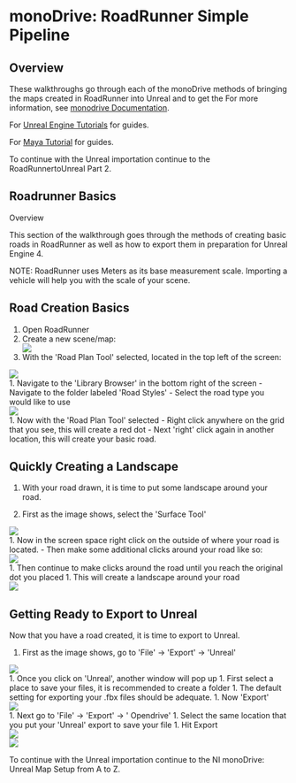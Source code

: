 # monoDrive: RoadRunner Simple Pipeline

## Overview

These walkthroughs go through each of the monoDrive methods of bringing the maps created in RoadRunner into Unreal and to get the
 For more information, see [monodrive Documentation](https://monodrive.readthedocs.io/en/latest/).

For [Unreal Engine Tutorials](https://monodrive.readthedocs.io/en/latest/unreal_tutorials/MayaWheels/) for guides.

For [Maya Tutorial](https://knowledge.autodesk.com/search-result/caas/simplecontent/content/maya-1-minute-startup-movies.html) for guides.

To continue with the Unreal importation continue to the RoadRunnertoUnreal Part 2.

## Roadrunner Basics

Overview

This section of the walkthrough goes through the methods of creating basic roads in RoadRunner as well as how to export them in preparation for Unreal Engine 4.

NOTE: RoadRunner uses Meters as its base measurement scale. Importing a vehicle will help you with the scale of your scene.

## Road Creation Basics

1. Open RoadRunner
  1. Create a new scene/map:
    <div class="img_container">
      <img class='lg_img' src="../imgs/RoadRunnerPic_01.png"/>
    </div>
1. With the 'Road Plan Tool' selected, located in the top left of the screen:
  <div class="img_container">
      <img class='sm_img' src="../imgs/RoadRunnerPic_02.png"/>
  </div>
1. Navigate to the 'Library Browser' in the bottom right of the screen
    - Navigate to the folder labeled 'Road Styles'
    - Select the road type you would like to use
  <div class="img_container">
      <img class='lg_img' src="../imgs/RoadRunnerPic_03.png"/>
  </div>
1. Now with the 'Road Plan Tool' selected
    - Right click anywhere on the grid that you see, this will create a red dot
    - Next 'right' click again in another location, this will create your basic road.

## Quickly Creating a Landscape

1. With your road drawn, it is time to put some landscape around your road.

1. First as the image shows, select the 'Surface Tool'
  <div class="img_container">
      <img class='sm_img' src="../imgs/RoadRunnerPic_04.png"/>
  </div>
1. Now in the screen space right click on the outside of where your road is located.
  - Then make some additional clicks around your road like so:
  <div class="img_container">
      <img class='lg_img' src="../imgs/RoadRunnerPic_05.png"/>
  </div>
1. Then continue to make clicks around the road until you reach the original dot you placed
1. This will create a landscape around your road
  <div class="img_container">
      <img class='lg_img' src="../imgs/RoadRunnerPic_06.png"/>
  </div>

## Getting Ready to Export to Unreal

Now that you have a road created, it is time to export to Unreal.

1. First as the image shows, go to 'File' → 'Export' → 'Unreal'
  <div class="img_container">
      <img class='lg_img' src="../imgs/RoadRunnerPic_07.png"/>
  </div>
1. Once you click on 'Unreal', another window will pop up
1. First select a place to save your files, it is recommended to create a folder
1. The default setting for exporting your .fbx files should be adequate.
1. Now 'Export'
  <div class="img_container">
      <img class='lg_img' src="../imgs/RoadRunnerPic_08.png"/>
  </div>
1. Next go to 'File' → 'Export' → ' Opendrive'
1. Select the same location that you put your 'Unreal' export to save your file
1. Hit Export

<div class ='img_container'>  

<div class="img_container">
    <img class='wide_img' src="../imgs/RoadRunnerPic_09.png"/>
</div>

<div class="img_container">
    <img class='md_img' src="../imgs/RoadRunnerPic_10.png"/>
</div>

</div>

To continue with the Unreal importation continue to the NI monoDrive: Unreal Map Setup from A to Z.